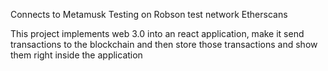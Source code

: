Connects to Metamusk
Testing on Robson test network
Etherscans

This project implements web 3.0 into an react application, make it send transactions to the blockchain and then store those
transactions and show them right inside the application